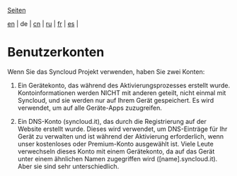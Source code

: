 [Seiten](https://github.com/syncloud/docs/blob/master/de/index.md)

[en](https://github.com/syncloud/platform/wiki/Accounts) | 
de | 
[cn](https://github.com/syncloud/docs/blob/master/cn/content/Accounts.md) | 
[ru](https://github.com/syncloud/docs/blob/master/ru/content/Accounts.md) | 
[fr](https://github.com/syncloud/docs/blob/master/fr/content/Accounts.md) | 
[es](https://github.com/syncloud/docs/blob/master/es/content/Accounts.md) | 

# Benutzerkonten

Wenn Sie das Syncloud Projekt verwenden, haben Sie zwei Konten:

1. Ein Gerätekonto, das während des Aktivierungsprozesses erstellt wurde. Kontoinformationen werden NICHT mit anderen geteilt, nicht einmal mit Syncloud, und sie werden nur auf Ihrem Gerät gespeichert. Es wird verwendet, um auf alle Geräte-Apps zuzugreifen.

2. Ein DNS-Konto (syncloud.it), das durch die Registrierung auf der Website erstellt wurde. Dieses wird verwendet, um DNS-Einträge für Ihr Gerät zu verwalten und ist während der Aktivierung erforderlich, wenn unser kostenloses oder Premium-Konto ausgewählt ist. Viele Leute verwechseln dieses Konto mit einem Gerätekonto, da auf das Gerät unter einem ähnlichen Namen zugegriffen wird ([name].syncloud.it). Aber sie sind sehr unterschiedlich. 
